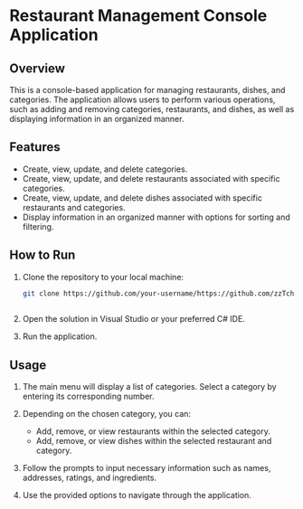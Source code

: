 # Restaurant Management Console Application

## Overview
This is a console-based application for managing restaurants, dishes, and categories. The application allows users to perform various operations, such as adding and removing categories, restaurants, and dishes, as well as displaying information in an organized manner.

## Features
- Create, view, update, and delete categories.
- Create, view, update, and delete restaurants associated with specific categories.
- Create, view, update, and delete dishes associated with specific restaurants and categories.
- Display information in an organized manner with options for sorting and filtering.

## How to Run
1. Clone the repository to your local machine:
   ```bash
   git clone https://github.com/your-username/https://github.com/zzTchelo/RestaurantSystem.git
    
2. Open the solution in Visual Studio or your preferred C# IDE.

3. Run the application.

## Usage

1. The main menu will display a list of categories. Select a category by entering its corresponding number.

2. Depending on the chosen category, you can:
   - Add, remove, or view restaurants within the selected category.
   - Add, remove, or view dishes within the selected restaurant and category.

3. Follow the prompts to input necessary information such as names, addresses, ratings, and ingredients.

4. Use the provided options to navigate through the application.
